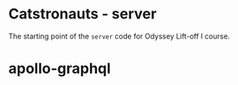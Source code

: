 # Catstronauts - server

The starting point of the `server` code for Odyssey Lift-off I course.
# apollo-graphql
